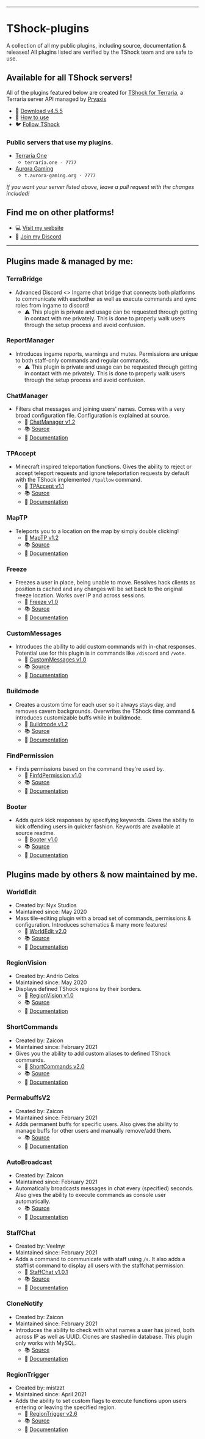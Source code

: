 ----

# TShock-plugins
A collection of all my public plugins, including source, documentation & releases! All plugins listed are verified by the TShock team and are safe to use.

## Available for all TShock servers!
All of the plugins featured below are created for [TShock for Terraria](https://github.com/Pryaxis/TShock), a Terraria server API managed by [Pryaxis](https://github.com/pryaxis)

* 🎫 [Download v4.5.5](https://github.com/Pryaxis/TShock/releases/tag/v4.5.5)
* 📑 [How to use](https://tshock.readme.io/docs/getting-started)
* 🐦 [Follow TShock](https://twitter.com/Pryaxis)

### Public servers that use my plugins.

* [Terraria One](https://terraria.one/) 
  * ` terraria.one - 7777 `
* [Aurora Gaming](https://https://aurora-gaming.org/)
  * ` t.aurora-gaming.org - 7777 `

*If you want your server listed above, leave a pull request with the changes included!*

## Find me on other platforms!

* 💻 [Visit my website](https://rozen.one)
* 🔗 [Join my Discord](https://pixelgalactic.com/discord)

----

## Plugins made & managed by me:


### TerraBridge
* Advanced Discord <> Ingame chat bridge that connects both platforms to communicate with eachother as well as execute commands and sync roles from ingame to discord! 
  * ⚠ This plugin is private and usage can be requested through getting in contact with me privately. This is done to properly walk users through the setup process and avoid confusion.

### ReportManager
* Introduces ingame reports, warnings and mutes. Permissions are unique to both staff-only commands and regular commands. 
  * ⚠ This plugin is private and usage can be requested through getting in contact with me privately. This is done to properly walk users through the setup process and avoid confusion.

### ChatManager
* Filters chat messages and joining users' names. Comes with a very broad configuration file. Configuration is explained at source.
  * 💾 [ChatManager v1.2](https://github.com/Rozen4334/ChatManager/releases/tag/v1.2)
  * 📚 [Source](https://github.com/Rozen4334/ChatManager/tree/master/ChatManager)
  * 📜 [Documentation](https://github.com/Rozen4334/ChatManager#readme)

### TPAccept
* Minecraft inspired teleportation functions. Gives the ability to reject or accept teleport requests and ignore teleportation requests by default with the TShock implemented `/tpallow` command.
  * 💾 [TPAccept v1.1](https://github.com/Rozen4334/TPAccept/releases/tag/v1.1)
  * 📚 [Source](https://github.com/Rozen4334/TPAccept/tree/master/TPAccept)
  * 📜 [Documentation](https://github.com/Rozen4334/TPAccept#readme)

### MapTP
* Teleports you to a location on the map by simply double clicking!
  * 💾 [MapTP v1.2](https://github.com/Rozen4334/MapTP/releases/tag/v1.2)
  * 📚 [Source](https://github.com/Rozen4334/tree/master/MapTeleport)
  * 📜 [Documentation](https://github.com/Rozen4334/MapTP#readme)

### Freeze
* Freezes a user in place, being unable to move. Resolves hack clients as position is cached and any changes will be set back to the original freeze location. Works over IP and across sessions.
  * 💾 [Freeze v1.0](https://github.com/Rozen4334/Freeze/releases/tag/v1.0)
  * 📚 [Source](https://github.com/Rozen4334/Freeze/tree/master/Freeze)
  * 📜 [Documentation](https://github.com/Rozen4334/Freeze#readme)

### CustomMessages
* Introduces the ability to add custom commands with in-chat responses. Potential use for this plugin is in commands like `/discord` and `/vote`.
  * 💾 [CustomMessages v1.0](https://github.com/Rozen4334/CustomMessages/releases/tag/v1.0)
  * 📚 [Source](https://github.com/Rozen4334/CustomMessages/tree/master/CustomMessages)
  * 📜 [Documentation](https://github.com/Rozen4334/CustomMessages#readme)

### Buildmode
* Creates a custom time for each user so it always stays day, and removes cavern backgrounds. Overwrites the TShock time command & introduces customizable buffs while in buildmode.
  * 💾 [Buildmode v1.2](https://github.com/Rozen4334/Buildmode/releases/tag/v1.2)
  * 📚 [Source](https://github.com/Rozen4334/BuildMode/tree/master/Buildmode)
  * 📜 [Documentation](https://github.com/Rozen4334/Buildmode#readme)

### FindPermission
* Finds permissions based on the command they're used by.
  * 💾 [FinfdPermission v1.0](https://github.com/Rozen4334/FindPermission/releases/tag/v1.0)
  * 📚 [Source](https://github.com/Rozen4334/FindPermission/tree/master/FindPermission)
  * 📜 [Documentation](https://github.com/Rozen4334/FindPermission#readme)

### Booter
* Adds quick kick responses by specifying keywords. Gives the ability to kick offending users in quicker fashion. Keywords are available at source readme.
  * 💾 [Booter v1.0](https://github.com/Rozen4334/Booter/releases/tag/v1.0)
  * 📚 [Source](https://github.com/Rozen4334/Booter/tree/master/Booter)
  * 📜 [Documentation](https://github.com/Rozen4334/Booter#readme)

## Plugins made by others & now maintained by me.

### WorldEdit
* Created by: Nyx Studios
* Maintained since: May 2020
* Mass tile-editing plugin with a broad set of commands, permissions & configuration. Introduces schematics & many more features!
  * 💾 [WorldEdit v2.0](https://github.com/Rozen4334/WorldEdit/releases/tag/v2.0)
  * 📚 [Source](https://github.com/Rozen4334/WorldEdit/tree/master/WorldEdit)
  * 📜 [Documentation](https://github.com/Rozen4334/WorldEdit#readme)

### RegionVision
* Created by: Andrio Celos
* Maintained since: May 2020
* Displays defined TShock regions by their borders.
  * 💾 [RegionVision v1.0](https://github.com/Rozen4334/RegionVision/releases/tag/1.3)
  * 📚 [Source](https://github.com/Rozen4334/RegionVision/tree/master/RegionVision)
  * 📜 [Documentation](https://github.com/Rozen4334/RegionVision#readme)

### ShortCommands
* Created by: Zaicon
* Maintained since: February 2021
* Gives you the ability to add custom aliases to defined TShock commands.
  * 💾 [ShortCommands v2.0](https://github.com/Rozen4334/ShortCommands/releases/tag/v2.0)
  * 📚 [Source](https://github.com/Rozen4334/ShortCommands/tree/master/ShortCommands)
  * 📜 [Documentation](https://github.com/Rozen4334/ShortCommands#readme)

### PermabuffsV2
* Created by: Zaicon
* Maintained since: February 2021
* Adds permanent buffs for specific users. Also gives the ability to manage buffs for other users and manually remove/add them.
  * 📚 [Source](https://github.com/Rozen4334/PermabuffsV2/tree/master/)
  * 📜 [Documentation](https://github.com/Rozen4334/PermabuffsV2#readme)

### AutoBroadcast
* Created by: Zaicon
* Maintained since: February 2021
* Automatically broadcasts messages in chat every (specified) seconds. Also gives the ability to execute commands as console user automatically.
  * 📚 [Source](https://github.com/Rozen4334/AutoBroadcast/tree/master/AutoBroadcast)
  * 📜 [Documentation](https://github.com/Rozen4334/AutoBroadcast#readme)

### StaffChat
* Created by: Veelnyr
* Maintained since: February 2021
* Adds a command to communicate with staff using `/s`. It also adds a stafflist command to display all users with the staffchat permission.
  * 💾 [StaffChat v1.0.1](https://github.com/Rozen4334/StaffChat/releases/tag/v1.0.1)
  * 📚 [Source](https://github.com/Rozen4334/StaffChat/tree/master/StaffChat)
  * 📜 [Documentation](https://github.com/Rozen4334/StaffChat#readme)

### CloneNotify
* Created by: Zaicon
* Maintained since: February 2021
* Introduces the ability to check with what names a user has joined, both across IP as well as UUID. Clones are stashed in database. This plugin only works with MySQL. 
  * 📚 [Source](https://github.com/Rozen4334/CloneNotify/tree/master/CloneNotify)
  * 📜 [Documentation](https://github.com/Rozen4334/CloneNotify#readme)

### RegionTrigger
* Created by: mistzzt
* Maintained since: April 2021
* Adds the ability to set custom flags to execute functions upon users entering or leaving the specified region.
  * 💾 [RegionTrigger v2.6](https://github.com/Rozen4334/RegionTrigger/releases/tag/v2.6)
  * 📚 [Source](https://github.com/Rozen4334/RegionTrigger/tree/master/RegionTrigger)
  * 📜 [Documentation](https://github.com/Rozen4334/RegionTrigger#readme)
